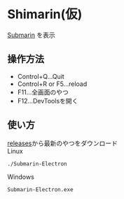 # Shimarin(仮)
[Submarin](https://submarin.online) を表示
## 操作方法
- Control+Q...Quit
- Control+R or F5...reload
- F11...全画面のやつ
- F12...DevToolsを開く
## 使い方
[releases](https://github.com/shaaaaaQ/Shimarin/releases)から最新のやつをダウンロード  
Linux
```
./Submarin-Electron
```
Windows
```
Submarin-Electron.exe
```